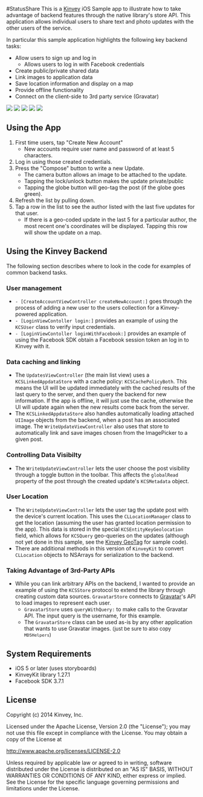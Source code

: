 #StatusShare
This is a [Kinvey](http://www.kinvey.com) iOS Sample app to illustrate how to take advantage of backend features through the native library's store API. This application allows individual users to share text and photo updates with the other users of the service. 

In particular this sample application highlights the following key backend tasks:
* Allow users to sign up and log in
    * Allows users to log in with Facebook credentials
* Create public/private shared data
* Link images to application data
* Save location information and display on a map
* Provide offline functionality
* Connect on the client-side to 3rd party service (Gravatar)


![](https://github.com/KinveyApps/StatusShare-iOS/raw/master/assets/kinvey_gram_in_phone.png)
![](https://github.com/KinveyApps/StatusShare-iOS/raw/master/assets/StatusShare_ss1.png)
![](https://github.com/KinveyApps/StatusShare-iOS/raw/master/assets/StatusShare_ss3.png)
![](https://github.com/KinveyApps/StatusShare-iOS/raw/master/assets/StatusShare_ss2.png)
![](https://github.com/KinveyApps/StatusShare-iOS/raw/master/assets/StatusShare_ss4.png)

## Using the App
1. First time users, tap "Create New Account"
   * New accounts require user name and password of at least 5 characters.
2. Log in using those created credentials.
3. Press the "Compose" button to write a new Update.
   * The camera button allows an image to be attached to the update.
   * Tapping the lock/unlock button makes the update private/public
   * Tapping the globe button will geo-tag the post (if the globe goes green).
4. Refresh the list by pulling down.
5. Tap a row in the list to see the author listed with the last five updates for that user.
   * If there is a geo-coded update in the last 5 for a particular author, the most recent one's coordinates will be displayed. Tapping this row will show the update on a map.

## Using the Kinvey Backend
The following section describes where to look in the code for examples of common backend tasks.

### User management
* `- [CreateAccountViewController createNewAccount:]` goes through the process of adding a new user to the users collection for a Kinvey-powered application. 
* `- [LoginViewContoller login:]` provides an example of using the `KCSUser` class to verify input credentials.
* `- [LoginViewContoller loginWithFacebook:]` provides an example of using the Facebook SDK obtain a Facebook session token an log in to Kinvey with it.


### Data caching and linking
* The `UpdatesViewController` (the main list view) uses a `KCSLinkedAppdataStore` with a cache policy: `KCSCachePolicyBoth`. This means the UI will be updated immediately with the cached results of the last query to the server, and then query the backend for new information. If the app is offline, it will just use the cache, otherwise the UI will update again when the new results come back from the server.
* The `KCSLinkedAppdataStore` also handles automatically loading attached `UIImage` objects from the backend, when a post has an associated image. The 	`WriteUpdateViewController` also uses that store to automatically link and save images chosen from the ImagePicker to a given post.

### Controlling Data Visibilty
* The `WriteUpdateViewController` lets the user choose the post visibility through a toggle button in the toolbar. This affects the `globalRead` property of the post through the created update's `KCSMetadata` object. 

### User Location
* The `WriteUpdateViewController` lets the user tag the update post with the device's current location. This uses the `CLLocationManager` class to get the location (assuming the user has granted location permission to the app). This data is stored in the special `KCSEntityKeyGeolocation` field, which allows for `KCSQuery` geo-queries on the updates (although not yet done in this sample, see the [Kinvey GeoTag](https://github.com/KinveyApps/KinveyGeoTag) for sample code).
* There are additional methods in this version of `KinveyKit` to convert `CLLocation` objects to NSArrays for serialization to the backend. 

### Taking Advantage of 3rd-Party APIs
* While you can link arbitrary APIs on the backend, I wanted to provide an example of using the `KCSStore` protocol to extend the library through creating custom data sources. `GravatarStore` connects to [Gravatar](http://en.gravatar.com/site/implement/)'s API to load images to represent each user.
    * `GravatarStore` uses `queryWithQuery:` to make calls to the Gravatar API. The input query is the username, for this example. 
    * The `GravatarStore` class can be used as-is by any other application that wants to use Gravatar images. <font size=-1>(just be sure to also copy `MD5Helpers`)</font>
    

## System Requirements
* iOS 5 or later (uses storyboards)
* KinveyKit library 1.27.1
* Facebook SDK 3.7.1

## License

Copyright (c) 2014 Kinvey, Inc.

Licensed under the Apache License, Version 2.0 (the "License");
you may not use this file except in compliance with the License.
You may obtain a copy of the License at

http://www.apache.org/licenses/LICENSE-2.0

Unless required by applicable law or agreed to in writing, software
distributed under the License is distributed on an "AS IS" BASIS,
WITHOUT WARRANTIES OR CONDITIONS OF ANY KIND, either express or implied.
See the License for the specific language governing permissions and
limitations under the License.

